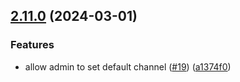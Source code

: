 

## [2.11.0](https://github.com/hickey/meshchat/compare/v2.10.0...v2.11.0) (2024-03-01)


### Features

* allow admin to set default channel ([#19](https://github.com/hickey/meshchat/issues/19)) ([a1374f0](https://github.com/hickey/meshchat/commit/a1374f03da7d6cad218bee3e8486c707141f184c))

